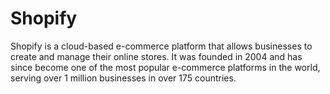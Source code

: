 # Shopify

Shopify is a cloud-based e-commerce platform that allows businesses to create and manage their online stores. It was founded in 2004 and has since become one of the most popular e-commerce platforms in the world, serving over 1 million businesses in over 175 countries.
